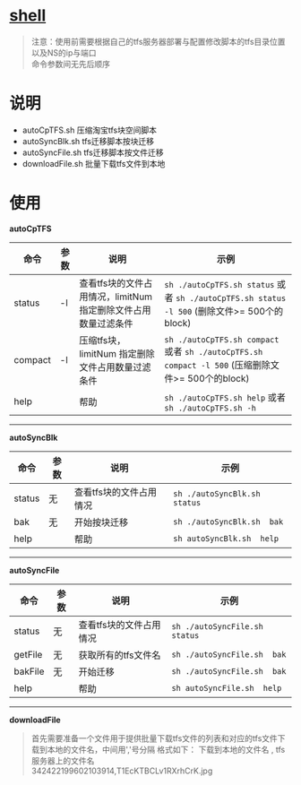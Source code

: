 # [shell](https://github.com/liangwei1988/shell)   


> 注意：使用前需要根据自己的tfs服务器部署与配置修改脚本的tfs目录位置以及NS的ip与端口    
命令参数间无先后顺序 

# 说明    
* autoCpTFS.sh   压缩淘宝tfs块空间脚本   
* autoSyncBlk.sh	tfs迁移脚本按块迁移     
* autoSyncFile.sh	tfs迁移脚本按文件迁移    
* downloadFile.sh   批量下载tfs文件到本地

# 使用    
**autoCpTFS**    



  
 命令    |     参数     |     说明        |    示例     
------   |   ----------   |   -------------   |   ----------------------  
status | -l <limitNum>  |  查看tfs块的文件占用情况，limitNum 指定删除文件占用数量过滤条件  |  ```sh ./autoCpTFS.sh status``` 或者 ```sh ./autoCpTFS.sh status -l 500``` (删除文件>= 500个的block)     
compact |  -l <limitNum> |  压缩tfs块，limitNum 指定删除文件占用数量过滤条件 |  ```sh ./autoCpTFS.sh compact``` 或者 ```sh ./autoCpTFS.sh compact -l 500``` (压缩删除文件>= 500个的block)       
help   |     |   帮助   | ```sh ./autoCpTFS.sh help``` 或者 ```sh ./autoCpTFS.sh -h ```   

----------------------------------     
**autoSyncBlk**    


 命令    |     参数     |     说明        |    示例     
------   |   ----------   |   -------------   |   ----------------------  
status   |  无          |    查看tfs块的文件占用情况   |   ```sh ./autoSyncBlk.sh status```     
bak      |  无          |    开始按块迁移      |   ```sh ./autoSyncBlk.sh  bak```     
help     |              |   帮助              |   ```sh autoSyncBlk.sh  help```     

----------------------------------      
**autoSyncFile**

 命令    |     参数     |     说明        |    示例     
------   |   ----------   |   -------------   |   ----------------------  
status   |  无          |    查看tfs块的文件占用情况   |   ```sh ./autoSyncFile.sh status```     
getFile      |  无          |    获取所有的tfs文件名      |   ```sh ./autoSyncFile.sh  bak```     
bakFile      |  无          |    开始迁移      |   ```sh ./autoSyncFile.sh  bak```     
help     |              |   帮助              |   ```sh autoSyncFile.sh  help```   


---------------------------------    
**downloadFile**

> 首先需要准备一个文件用于提供批量下载tfs文件的列表和对应的tfs文件下载到本地的文件名，中间用','号分隔
格式如下： 
下载到本地的文件名 ,  tfs服务器上的文件名    
342422199602103914,T1EcKTBCLv1RXrhCrK.jpg






        


